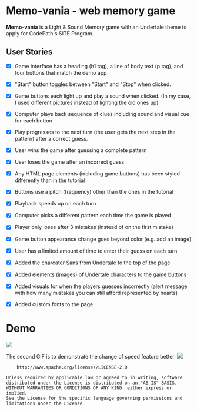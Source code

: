 # Memo-vania - web memory game

**Memo-vania** is a Light & Sound Memory game with an Undertale theme to apply for CodePath's SITE Program. 

## User Stories

* [x] Game interface has a heading (h1 tag), a line of body text (p tag), and four buttons that match the demo app
* [x] "Start" button toggles between "Start" and "Stop" when clicked. 
* [x] Game buttons each light up and play a sound when clicked. (In my case, I used different pictures instead of lighting the old ones up)
* [x] Computer plays back sequence of clues including sound and visual cue for each button
* [x] Play progresses to the next turn (the user gets the next step in the pattern) after a correct guess. 
* [x] User wins the game after guessing a complete pattern
* [x] User loses the game after an incorrect guess
* [x] Any HTML page elements (including game buttons) has been styled differently than in the tutorial
* [x] Buttons use a pitch (frequency) other than the ones in the tutorial
* [x] Playback speeds up on each turn
* [x] Computer picks a different pattern each time the game is played
* [x] Player only loses after 3 mistakes (instead of on the first mistake)
* [x] Game button appearance change goes beyond color (e.g. add an image)
* [x] User has a limited amount of time to enter their guess on each turn
* [x] Added the charcater Sans from Undertale to the top of the page
* [x] Added elements (images) of Undertale characters to the game buttons
* [x] Added visuals for when the players guesses incorrectly (alert message with how many mistakes you can still afford represented by hearts)
* [x] Added custom fonts to the page


# Demo
![](https://github.com/QAGatPurdue/pre-work/blob/main/Ij9tfuDCOD.gif)

The second GIF is to demonstrate the change of speed feature better.
![](https://github.com/QAGatPurdue/pre-work/blob/main/2nd.gif)


        http://www.apache.org/licenses/LICENSE-2.0

    Unless required by applicable law or agreed to in writing, software
    distributed under the License is distributed on an "AS IS" BASIS,
    WITHOUT WARRANTIES OR CONDITIONS OF ANY KIND, either express or implied.
    See the License for the specific language governing permissions and
    limitations under the License.
